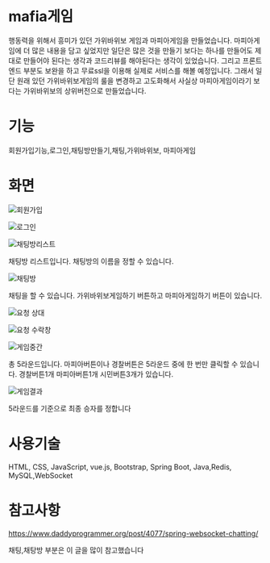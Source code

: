 # mafia게임
행동력을 위해서 흥미가 있던 가위바위보 게임과 마피아게임을 만들었습니다. 
마피아게임에 더 많은 내용을 담고 싶었지만 일단은 많은 것을 만들기 보다는 하나를 만들어도 제대로 만들어야 된다는 생각과 코드리뷰를 해야된다는 생각이 있었습니다.
그리고 프론트엔드 부분도 보완을 하고 무료ssl을 이용해 실제로 서비스를 해볼 예정입니다. 
그래서 일단 원래 있던 가위바위보게임의 룰을 변경하고 고도화해서 사실상 마피아게임이라기 보다는 가위바위보의 상위버전으로 만들었습니다.

# 기능

회원가입기능,로그인,채팅방만들기,채팅,가위바위보, 마피아게임


# 화면 
![회원가입](https://github.com/pcw1405/mafiagame/assets/130324807/05138377-2823-4052-90a0-e4792171d0da)

![로그인](https://github.com/pcw1405/mafiagame/assets/130324807/8ea54ffa-4495-4279-8d1b-b5c554b3ecd5)

![채팅방리스트](https://github.com/pcw1405/mafiagame/assets/130324807/613d13eb-9ab1-4310-a5de-cb0ed30d57b3)

채팅방 리스트입니다. 채팅방의 이름을 정할 수 있습니다. 

![채팅방](https://github.com/pcw1405/mafiagame/assets/130324807/0c41a09c-7a0f-499c-840b-5dfa58ecaa33)

채팅을 할 수 있습니다. 가위바위보게임하기 버튼하고 마피아게임하기 버튼이 있습니다. 

![요청 상대](https://github.com/pcw1405/mafiagame/assets/130324807/a291ab9f-0a72-4151-a5e7-236172410955)

![요청 수락창](https://github.com/pcw1405/mafiagame/assets/130324807/6f1cb051-3c03-4c4d-b1a1-3c6e761f9d81)

![게임중간](https://github.com/pcw1405/mafiagame/assets/130324807/a705abc2-b532-4fb8-b625-b3420d76318e)

총 5라운드입니다. 마피아버튼이나 경찰버튼은 5라운드 중에 한 번만 클릭할 수 있습니다. 경찰버튼1개 마피아버튼1개 시민버튼3개가 있습니다. 

![게임결과](https://github.com/pcw1405/mafiagame/assets/130324807/86a01671-6ec7-45b0-95cf-bf58bcb4aa91)

5라운드를 기준으로 최종 승자를 정합니다

# 사용기술 

HTML, CSS, JavaScript, vue.js, Bootstrap, Spring Boot, Java,Redis, MySQL,WebSocket


# 참고사항
https://www.daddyprogrammer.org/post/4077/spring-websocket-chatting/ 

채팅,채탕방 부분은 이 글을 많이 참고했습니다
